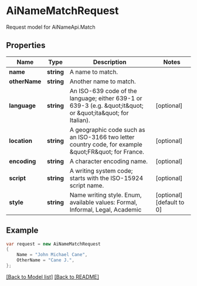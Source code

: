 
# AiNameMatchRequest

Request model for AiNameApi.Match

## Properties

Name | Type | Description  | Notes
------------- | ------------- | ------------- | -------------
**name** | **string**| A name to match. | 
**otherName** | **string**| Another name to match. | 
**language** | **string**| An ISO-639 code of the language; either 639-1 or 639-3 (e.g. \&quot;it\&quot; or \&quot;ita\&quot; for Italian).              | [optional] 
**location** | **string**| A geographic code such as an ISO-3166 two letter country code, for example \&quot;FR\&quot; for France.              | [optional] 
**encoding** | **string**| A character encoding name. | [optional] 
**script** | **string**| A writing system code; starts with the ISO-15924 script name. | [optional] 
**style** | **string**| Name writing style. Enum, available values: Formal, Informal, Legal, Academic | [optional] [default to 0]

## Example
```csharp
var request = new AiNameMatchRequest
{ 
    Name = "John Michael Cane",
    OtherName = "Cane J.",
};
```

[[Back to Model list]](Models.md) [[Back to README]](README.md)
